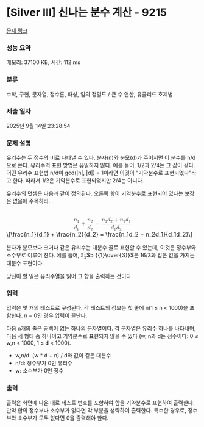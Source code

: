 # [Silver III] 신나는 분수 계산 - 9215 

[문제 링크](https://www.acmicpc.net/problem/9215) 

### 성능 요약

메모리: 37100 KB, 시간: 112 ms

### 분류

수학, 구현, 문자열, 정수론, 파싱, 임의 정밀도 / 큰 수 연산, 유클리드 호제법

### 제출 일자

2025년 9월 14일 23:28:54

### 문제 설명

<p>유리수는 두 정수의 비로 나타낼 수 있다. 분자(n)와 분모(d)가 주어지면 이 분수를 n/d으로 쓴다. 유리수의 표현 방법은 유일하지 않다. 예를 들어, 1/2과 2/4는 그 값이 같다. 어떤 유리수 표현법 n/d이 gcd(|n|, |d|) = 1이라면 이것이 "기약분수로 표현되었다"라고 한다. 따라서 1/2은 기약분수로 표현되었지만 2/4는 아니다.</p>

<p>유리수의 덧셈은 다음과 같이 정의된다. 오른쪽 항이 기약분수로 표현되어 있다는 보장은 없음에 주목하라.</p>

<p><mjx-container class="MathJax" jax="CHTML" display="true" style="font-size: 109%; position: relative;"> <mjx-math display="true" class="MJX-TEX" aria-hidden="true" style="margin-left: 0px; margin-right: 0px;"><mjx-mfrac><mjx-frac type="d"><mjx-num><mjx-nstrut type="d"></mjx-nstrut><mjx-msub><mjx-mi class="mjx-i"><mjx-c class="mjx-c1D45B TEX-I"></mjx-c></mjx-mi><mjx-script style="vertical-align: -0.15em;"><mjx-mn class="mjx-n" size="s"><mjx-c class="mjx-c31"></mjx-c></mjx-mn></mjx-script></mjx-msub></mjx-num><mjx-dbox><mjx-dtable><mjx-line type="d"></mjx-line><mjx-row><mjx-den><mjx-dstrut type="d"></mjx-dstrut><mjx-msub><mjx-mi class="mjx-i"><mjx-c class="mjx-c1D451 TEX-I"></mjx-c></mjx-mi><mjx-script style="vertical-align: -0.15em;"><mjx-mn class="mjx-n" size="s"><mjx-c class="mjx-c31"></mjx-c></mjx-mn></mjx-script></mjx-msub></mjx-den></mjx-row></mjx-dtable></mjx-dbox></mjx-frac></mjx-mfrac><mjx-mo class="mjx-n" space="3"><mjx-c class="mjx-c2B"></mjx-c></mjx-mo><mjx-mfrac space="3"><mjx-frac type="d"><mjx-num><mjx-nstrut type="d"></mjx-nstrut><mjx-msub><mjx-mi class="mjx-i"><mjx-c class="mjx-c1D45B TEX-I"></mjx-c></mjx-mi><mjx-script style="vertical-align: -0.15em;"><mjx-mn class="mjx-n" size="s"><mjx-c class="mjx-c32"></mjx-c></mjx-mn></mjx-script></mjx-msub></mjx-num><mjx-dbox><mjx-dtable><mjx-line type="d"></mjx-line><mjx-row><mjx-den><mjx-dstrut type="d"></mjx-dstrut><mjx-msub><mjx-mi class="mjx-i"><mjx-c class="mjx-c1D451 TEX-I"></mjx-c></mjx-mi><mjx-script style="vertical-align: -0.15em;"><mjx-mn class="mjx-n" size="s"><mjx-c class="mjx-c32"></mjx-c></mjx-mn></mjx-script></mjx-msub></mjx-den></mjx-row></mjx-dtable></mjx-dbox></mjx-frac></mjx-mfrac><mjx-mo class="mjx-n" space="4"><mjx-c class="mjx-c3D"></mjx-c></mjx-mo><mjx-mfrac space="4"><mjx-frac type="d"><mjx-num><mjx-nstrut type="d"></mjx-nstrut><mjx-mrow><mjx-msub><mjx-mi class="mjx-i"><mjx-c class="mjx-c1D45B TEX-I"></mjx-c></mjx-mi><mjx-script style="vertical-align: -0.15em;"><mjx-mn class="mjx-n" size="s"><mjx-c class="mjx-c31"></mjx-c></mjx-mn></mjx-script></mjx-msub><mjx-msub><mjx-mi class="mjx-i"><mjx-c class="mjx-c1D451 TEX-I"></mjx-c></mjx-mi><mjx-script style="vertical-align: -0.15em;"><mjx-mn class="mjx-n" size="s"><mjx-c class="mjx-c32"></mjx-c></mjx-mn></mjx-script></mjx-msub><mjx-mo class="mjx-n" space="3"><mjx-c class="mjx-c2B"></mjx-c></mjx-mo><mjx-msub space="3"><mjx-mi class="mjx-i"><mjx-c class="mjx-c1D45B TEX-I"></mjx-c></mjx-mi><mjx-script style="vertical-align: -0.15em;"><mjx-mn class="mjx-n" size="s"><mjx-c class="mjx-c32"></mjx-c></mjx-mn></mjx-script></mjx-msub><mjx-msub><mjx-mi class="mjx-i"><mjx-c class="mjx-c1D451 TEX-I"></mjx-c></mjx-mi><mjx-script style="vertical-align: -0.15em;"><mjx-mn class="mjx-n" size="s"><mjx-c class="mjx-c31"></mjx-c></mjx-mn></mjx-script></mjx-msub></mjx-mrow></mjx-num><mjx-dbox><mjx-dtable><mjx-line type="d"></mjx-line><mjx-row><mjx-den><mjx-dstrut type="d"></mjx-dstrut><mjx-mrow><mjx-msub><mjx-mi class="mjx-i"><mjx-c class="mjx-c1D451 TEX-I"></mjx-c></mjx-mi><mjx-script style="vertical-align: -0.15em;"><mjx-mn class="mjx-n" size="s"><mjx-c class="mjx-c31"></mjx-c></mjx-mn></mjx-script></mjx-msub><mjx-msub><mjx-mi class="mjx-i"><mjx-c class="mjx-c1D451 TEX-I"></mjx-c></mjx-mi><mjx-script style="vertical-align: -0.15em;"><mjx-mn class="mjx-n" size="s"><mjx-c class="mjx-c32"></mjx-c></mjx-mn></mjx-script></mjx-msub></mjx-mrow></mjx-den></mjx-row></mjx-dtable></mjx-dbox></mjx-frac></mjx-mfrac></mjx-math><mjx-assistive-mml unselectable="on" display="block"><math xmlns="http://www.w3.org/1998/Math/MathML" display="block"><mfrac><msub><mi>n</mi><mn>1</mn></msub><msub><mi>d</mi><mn>1</mn></msub></mfrac><mo>+</mo><mfrac><msub><mi>n</mi><mn>2</mn></msub><msub><mi>d</mi><mn>2</mn></msub></mfrac><mo>=</mo><mfrac><mrow><msub><mi>n</mi><mn>1</mn></msub><msub><mi>d</mi><mn>2</mn></msub><mo>+</mo><msub><mi>n</mi><mn>2</mn></msub><msub><mi>d</mi><mn>1</mn></msub></mrow><mrow><msub><mi>d</mi><mn>1</mn></msub><msub><mi>d</mi><mn>2</mn></msub></mrow></mfrac></math></mjx-assistive-mml><span aria-hidden="true" class="no-mathjax mjx-copytext">\[\frac{n_1}{d_1} + \frac{n_2}{d_2} = \frac{n_1d_2 + n_2d_1}{d_1d_2}\]</span> </mjx-container></p>

<p>분자가 분모보다 크거나 같은 유리수는 대분수 꼴로 표현할 수 있는데, 이것은 정수부와 소수부로 이루어 진다. 예를 들어, <mjx-container class="MathJax" jax="CHTML" style="font-size: 109%; position: relative;"><mjx-math class="MJX-TEX" aria-hidden="true"><mjx-mn class="mjx-n"><mjx-c class="mjx-c35"></mjx-c></mjx-mn><mjx-texatom texclass="ORD"><mjx-mfrac><mjx-frac><mjx-num><mjx-nstrut></mjx-nstrut><mjx-texatom size="s" texclass="ORD"><mjx-mn class="mjx-n"><mjx-c class="mjx-c31"></mjx-c></mjx-mn></mjx-texatom></mjx-num><mjx-dbox><mjx-dtable><mjx-line></mjx-line><mjx-row><mjx-den><mjx-dstrut></mjx-dstrut><mjx-texatom size="s" texclass="ORD"><mjx-mn class="mjx-n"><mjx-c class="mjx-c33"></mjx-c></mjx-mn></mjx-texatom></mjx-den></mjx-row></mjx-dtable></mjx-dbox></mjx-frac></mjx-mfrac></mjx-texatom></mjx-math><mjx-assistive-mml unselectable="on" display="inline"><math xmlns="http://www.w3.org/1998/Math/MathML"><mn>5</mn><mrow data-mjx-texclass="ORD"><mfrac><mrow data-mjx-texclass="ORD"><mn>1</mn></mrow><mrow data-mjx-texclass="ORD"><mn>3</mn></mrow></mfrac></mrow></math></mjx-assistive-mml><span aria-hidden="true" class="no-mathjax mjx-copytext">$5 {{1}\over{3}}$</span></mjx-container>은 16/3과 같은 값을 가지는 대분수 표현이다.</p>

<p>당신이 할 일은 유리수열을 읽어 그 합을 출력하는 것이다.</p>

### 입력 

 <p>입력은 몇 개의 테스트로 구성된다. 각 테스트의 정보는 첫 줄에 n(1 ≤ n < 1000)을 포함한다. n = 0인 경우 입력이 끝난다.</p>

<p>다음 n개의 줄은 공백이 없는 하나의 문자열이다. 각 문자열은 유리수 하나를 나타내며, 다음 세 형태 중 하나이고 기약분수로 표현되지 않을 수 있다 (w, n과 d는 정수이다: 0 ≤ w,n < 1000, 1 ≤ d < 1000).</p>

<ul>
	<li>w,n/d: (w * d + n) / d와 값이 같은 대분수</li>
	<li>n/d: 정수부가 0인 유리수</li>
	<li>w: 소수부가 0인 정수</li>
</ul>

### 출력 

 <p>출력은 화면에 나온 대로 테스트 번호를 포함하여 합을 기약분수로 표현하여 출력한다. 만약 합의 정수부나 소수부가 없다면 각 부분을 생략하여 출력한다. 특수한 경우로, 정수부와 소수부가 모두 없다면 0을 출력해야 한다.</p>

